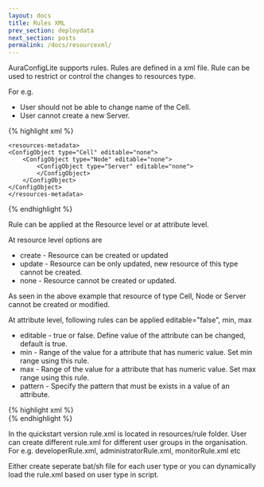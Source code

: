 ```yaml
---
layout: docs
title: Rules XML
prev_section: deploydata
next_section: posts
permalink: /docs/resourcexml/
---
```


AuraConfigLite supports rules. Rules are defined in a xml file. Rule can be  used to restrict or control the changes to resources type. 

For e.g.
* User should not be able to change name of the Cell.
* User cannot create a new Server.

{% highlight xml %}

    <resources-metadata> 
	<ConfigObject type="Cell" editable="none"> 
		<ConfigObject type="Node" editable="none">   
			<ConfigObject type="Server" editable="none">   
			</ConfigObject>   
		</ConfigObject>    
	</ConfigObject>   
    </resources-metadata>  
{% endhighlight %}

Rule can be applied at the Resource level or at attribute level.

At resource level options are
* create - Resource can be created or updated
* update - Resource can be only updated, new resource of this type cannot be created.
* none - Resource cannot be created or updated.

As seen in the above example that resource of type Cell, Node or Server cannot be created or modified.
	 
At attribute level, following rules can be applied editable="false", min, max

* editable - true or false. Define value of the attribute can be changed, default is true.
* min - Range of the value for a attribute that has numeric value. Set min range using this rule.
* max - Range of the value for a attribute that has numeric value. Set max range using this rule.
* pattern - Specify the pattern that must be exists in a value of an attribute.


{% highlight xml %}							
    <resources-metadata>
	<ConfigObject type="Cell" editable="none">
		<ConfigObject type="ServerCluster" editable="none">
			<ConfigObject type="ClusterMemeber" editable="update">
				<attributes>
					<attribute name="name" editable="false" />
					<attribute name="weight" min="2"  max="4"/>
				</attributes>
			</ConfigObject>
		</ConfigObject> 
	</ConfigObject>
    </resources-metadata>
{% endhighlight %}
							
In the quickstart version rule.xml is located in resources/rule folder. User can create different rule.xml for different user groups in the organisation. For e.g. developerRule.xml, administratorRule.xml, monitorRule.xml etc

Either create seperate bat/sh file for each user type or you can dynamically load the rule.xml based on user type in script. 
